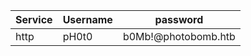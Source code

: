 | Service | Username | password |
| ------- | -------- | -------- |
|http | pH0t0 | b0Mb!@photobomb.htb|